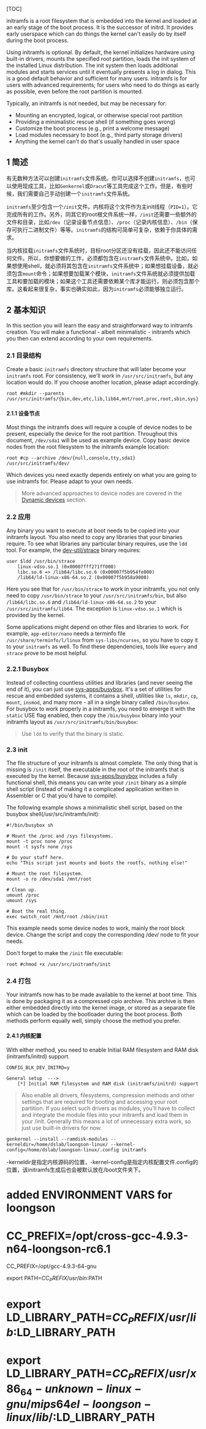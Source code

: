[TOC]

initramfs is a root filesystem that is embedded into the kernel and loaded at an early stage of the boot process. It is the successor of initrd. It provides early userspace which can do things the kernel can't easily do by itself during the boot process.

Using initramfs is optional. By default, the kernel initializes hardware using built-in drivers, mounts the specified root partition, loads the init system of the installed Linux distribution. The init system then loads additional modules and starts services until it eventually presents a log in dialog. This is a good default behavior and sufficient for many users. initramfs is for users with advanced requirements; for users who need to do things as early as possible, even before the root partition is mounted.

Typically, an initramfs is not needed, but may be necessary for:

* Mounting an encrypted, logical, or otherwise special root partition
* Providing a minimalistic rescue shell (if something goes wrong)
* Customize the boot process (e.g., print a welcome message)
* Load modules necessary to boot (e.g., third party storage drivers)
* Anything the kernel can't do that's usually handled in user space

## 1 简述

有无数种方法可以创建`initramfs`文件系统。你可以选择不创建`initramfs`，也可以使用现成工具，比如`Genkernel`或`Dracut`等工具完成这个工作。但是，有些时候，我们需要自己手动创建一个`initramfs`文件系统。

`initramfs`至少包含一个`/init`文件。内核将这个文件作为主init线程（`PID=1`）。它完成所有的工作。另外，同其它的root根文件系统一样，`/init`还需要一些额外的文件和目录，比如`/dev`（记录设备节点信息）、`/proc`（记录内核信息）、`/bin`（保存可执行二进制文件）等等。`initramfs`的结构可简单可复杂，依赖于你具体的需求。

当内核挂载`initramfs`文件系统时，目标root分区还没有挂载，因此还不能访问任何文件。所以，你想要做的工作，必须都包含在`initramfs`文件系统中。比如，如果想使用shell，就必须将其包含在`initramfs`文件系统中；如果想挂载设备，就必须包含`mount`命令；如果想要加载某个模块，`initramfs`文件系统就必须提供加载工具和要加载的模块；如果这个工具还需要依赖某个库才能运行，则必须包含那个库。这看起来很复杂，事实也确实如此，因为`initramfs`必须能够独立运行。

## 2 基本知识

In this section you will learn the easy and straightforward way to initramfs creation. You will make a functional - albeit minimalistic - initramfs which you then can extend according to your own requirements.

### 2.1 目录结构

Create a basic `initramfs` directory structure that will later become your `initramfs` root. For consistency, we'll work in `/usr/src/initramfs`, but any location would do. If you choose another location, please adapt accordingly.

```
root #mkdir --parents /usr/src/initramfs/{bin,dev,etc,lib,lib64,mnt/root,proc,root,sbin,sys}
```

#### 2.1.1 设备节点

Most things the initramfs does will require a couple of device nodes to be present, especially the device for the root partition. Throughout this document, `/dev/sda1` will be used as example device. Copy basic device nodes from the root filesystem to the initramfs example location:

```
root #cp --archive /dev/{null,console,tty,sda1} /usr/src/initramfs/dev/
```

Which devices you need exactly depends entirely on what you are going to use initramfs for. Please adapt to your own needs.

> More advanced approaches to device nodes are covered in the [Dynamic devices](https://wiki.gentoo.org/wiki/Custom_Initramfs#Dynamic_devices) section.

### 2.2 应用

Any binary you want to execute at boot needs to be copied into your initramfs layout. You also need to copy any libraries that your binaries require. To see what libraries any particular binary requires, use the `ldd` tool. For example, the [dev-util/strace](https://packages.gentoo.org/packages/dev-util/strace) binary requires:

```
user $ldd /usr/bin/strace
    linux-vdso.so.1 (0x00007fff271ff000)
    libc.so.6 => /lib64/libc.so.6 (0x00007f5b954fe000)
    /lib64/ld-linux-x86-64.so.2 (0x00007f5b958a9000)
```

Here you see that for `/usr/bin/strace` to work in your initramfs, you not only need to copy `/usr/bin/strace` to your `/usr/src/initramfs/bin`, but also `/lib64/libc.so.6` and `/lib64/ld-linux-x86-64.so.2` to your `/usr/src/initramfs/lib64`. The exception is `linux-vdso.so.1` which is provided by the kernel.

Some applications might depend on other files and libraries to work. For example, `app-editor/nano` needs a terminfo file `/usr/share/terminfo/l/linux` from `sys-libs/ncurses`, so you have to copy it to your `initramfs` as well. To find these dependencies, tools like `equery` and `strace` prove to be most helpful.

### 2.2.1 Busybox

Instead of collecting countless utilities and libraries (and never seeing the end of it), you can just use [sys-apps/busybox](https://packages.gentoo.org/packages/sys-apps/busybox). It's a set of utilities for rescue and embedded systems, it contains a shell, utilities like `ls`, `mkdir`, `cp`, `mount`, `insmod`, and many more - all in a single binary called `/bin/busybox`. For busybox to work properly in a initramfs, you need to emerge it with the `static` USE flag enabled, then copy the `/bin/busybox` binary into your initramfs layout as `/usr/src/initramfs/bin/busybox`:

> Use `ldd` to verify that the binary is static.

### 2.3 init

The file structure of your initramfs is almost complete. The only thing that is missing is `/init` itself, the executable in the root of the initramfs that is executed by the kernel. Because [sys-apps/busybox](https://packages.gentoo.org/packages/sys-apps/busybox) includes a fully functional shell, this means you can write your `/init` binary as a simple shell script (instead of making it a complicated application written in Assembler or C that you'd have to compile).

The following example shows a minimalistic shell script, based on the busybox shell(/usr/src/initramfs/init):

```
#!/bin/busybox sh

# Mount the /proc and /sys filesystems.
mount -t proc none /proc
mount -t sysfs none /sys

# Do your stuff here.
echo "This script just mounts and boots the rootfs, nothing else!"

# Mount the root filesystem.
mount -o ro /dev/sda1 /mnt/root

# Clean up.
umount /proc
umount /sys

# Boot the real thing.
exec switch_root /mnt/root /sbin/init
```

This example needs some device nodes to work, mainly the root block device. Change the script and copy the corresponding /dev/ node to fit your needs.

Don't forget to make the `/init` file executable:

```
root #chmod +x /usr/src/initramfs/init
```

### 2.4 打包

Your initramfs now has to be made available to the kernel at boot time. This is done by packaging it as a compressed cpio archive. This archive is then either embedded directly into the kernel image, or stored as a separate file which can be loaded by the bootloader during the boot process. Both methods perform equally well, simply choose the method you prefer.

#### 2.4.1 内核配置

With either method, you need to enable Initial RAM filesystem and RAM disk (initramfs/initrd) support.

```
CONFIG_BLK_DEV_INITRD=y

General setup  --->
    [*] Initial RAM filesystem and RAM disk (initramfs/initrd) support
```

> Also enable all drivers, filesystems, compression methods and other settings that are required for booting and accessing your root partition. If you select such drivers as modules, you'll have to collect and integrate the module files into your initramfs and load them in your /init. Generally this means a lot of unnecessary extra work, so just use built-in drivers for now.

```
genkernel --install --ramdisk-modules --kerneldir=/home/dslab/loongson-linux/ --kernel-config=/home/dslab/loongson-linux/.config initramfs
```
-kerneldir是指定内核源码的位置，-kernel-config是指定内核配置文件.config的位置，该initramfs生成后也会被默认放在/boot文件夹下。


# added ENVIRONMENT VARS for loongson
# CC_PREFIX=/opt/cross-gcc-4.9.3-n64-loongson-rc6.1
CC_PREFIX=/opt/gcc-4.9.3-64-gnu

export PATH=$CC_PREFIX/usr/bin:$PATH
# export LD_LIBRARY_PATH=$CC_PREFIX/usr/lib:$LD_LIBRARY_PATH
# export LD_LIBRARY_PATH=$CC_PREFIX/usr/x86_64-unknown-linux-gnu/mips64el-loongson-linux/lib/:$LD_LIBRARY_PATH
